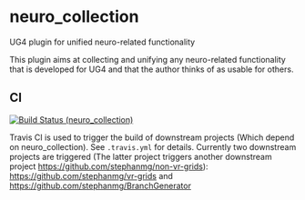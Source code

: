 # neuro_collection
UG4 plugin for unified neuro-related functionality

This plugin aims at collecting and unifying any neuro-related functionality that is developed for UG4 and that the author thinks of as usable for others.

## CI

[![Build Status (neuro_collection)](https://travis-ci.org/NeuroBox3D/neuro_collection.svg?branch=master)](https://travis-ci.org/NeuroBox3D/neuro_collection)

Travis CI is used to trigger the build of downstream projects (Which depend on neuro_collection). See `.travis.yml` for details.
Currently two downstream projects are triggered (The latter project triggers another downstream project https://github.com/stephanmg/non-vr-grids): https://github.com/stephanmg/vr-grids and https://github.com/stephanmg/BranchGenerator
